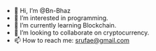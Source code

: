 - 👋 Hi, I’m @Bn-Bhaz
- 👀 I’m interested in programming.
- 🌱 I’m currently learning Blockchain.
- 💞️ I’m looking to collaborate on cryptocurrency.
- 📫 How to reach me: srufae@gmail.com

<!---
Bn-Bhaz/Bn-Bhaz is a ✨ special ✨ repository because its `README.md` (this file) appears on your GitHub profile.
You can click the Preview link to take a look at your changes.
--->
